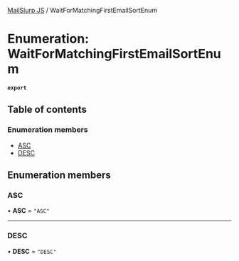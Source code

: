 [MailSlurp JS](../README.md) / WaitForMatchingFirstEmailSortEnum

# Enumeration: WaitForMatchingFirstEmailSortEnum

**`export`**

## Table of contents

### Enumeration members

- [ASC](WaitForMatchingFirstEmailSortEnum.md#asc)
- [DESC](WaitForMatchingFirstEmailSortEnum.md#desc)

## Enumeration members

### ASC

• **ASC** = `"ASC"`

___

### DESC

• **DESC** = `"DESC"`

